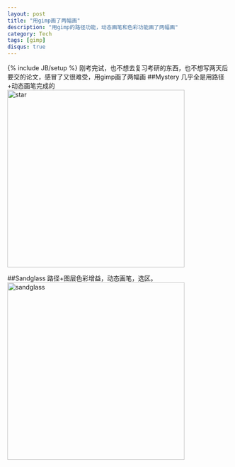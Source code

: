 ```yaml
---
layout: post
title: "用gimp画了两幅画"
description: "用gimp的路径功能，动态画笔和色彩功能画了两幅画"
category: Tech
tags: [gimp]
disqus: true
---
```

{% include JB/setup %}
刚考完试，也不想去复习考研的东西，也不想写两天后要交的论文，感冒了又很难受，用gimp画了两幅画
##Mystery
几乎全是用路径+动态画笔完成的
<img src="http://imgur.com/muFuE.png" hight="200" width="400" alt="star" />

##Sandglass
路径+图层色彩增益，动态画笔，选区。
<img src="http://imgur.com/FU3p8.png" hight="200" width="400" alt="sandglass" />

